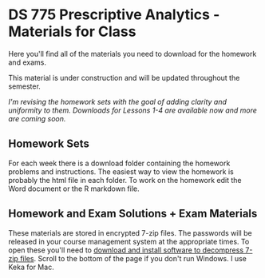 # DS 775 Prescriptive Analytics - Materials for Class

Here you'll find all of the materials you need to download for the homework and exams.

This material is under construction and will be updated throughout the semester.  

*I'm revising the homework sets with the goal of adding clarity and uniformity to them.  Downloads for Lessons 1-4 are available now and more are coming soon.*

## Homework Sets

For each week there is a download folder containing the homework problems and instructions. The easiest way to view the homework is probably the html file in each folder.  To work on the homework edit the Word document or the R markdown file.

## Homework and Exam Solutions + Exam Materials

These materials are stored in encrypted 7-zip files.  The passwords will be released in your course management system at the appropriate times.  To open these you'll need to [download and install software to decompress 7-zip files](https://www.7-zip.org/download.html).  Scroll to the bottom of the page if you don't run Windows.  I use Keka for Mac.
